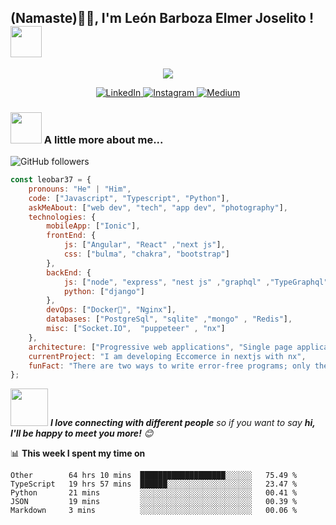 <h2>(Namaste)🙏🏻, I'm León Barboza Elmer Joselito ! <img src="https://media.giphy.com/media/12oufCB0MyZ1Go/giphy.gif" width="50"></h2>
<p align="center">
  <img src="https://github.com/demartini/demartini/blob/master/code.gif">
</p>


<p align="center">
  <a href="https://www.linkedin.com/in/elmer-joselito-leon-barboza-186729210/" target="_blank">
    <img src="https://img.shields.io/badge/linkedin-%230077B5.svg?&style=for-the-badge&logo=linkedin&logoColor=white&color=071A2C" alt="LinkedIn"/>
  </a>
  <a href="https://instagram.com/leobar_37" target="_blank">
    <img src="https://img.shields.io/badge/instagram-%23E4405F.svg?&style=for-the-badge&logo=instagram&logoColor=white&color=071A2C" alt="Instagram"/>
  </a>
  <a href="https://medium.com/@leobar37" target="_blank">
    <img src="https://img.shields.io/badge/medium-%2312100E.svg?&style=for-the-badge&logo=medium&logoColor=white&color=071A2C" alt="Medium"/>
  </a>
</p>



### <img src="https://media.giphy.com/media/VgCDAzcKvsR6OM0uWg/giphy.gif" width="50"> A little more about me...  
![GitHub followers](https://img.shields.io/github/followers/chickenLeobar?label=Follow&style=social)


```javascript
const leobar37 = {
    pronouns: "He" | "Him",
    code: ["Javascript", "Typescript", "Python"],
    askMeAbout: ["web dev", "tech", "app dev", "photography"],
    technologies: {
        mobileApp: ["Ionic"],
        frontEnd: {
            js: ["Angular", "React" ,"next js"],
            css: ["bulma", "chakra", "bootstrap"]
        },
        backEnd: {
            js: ["node", "express", "nest js" ,"graphql" ,"TypeGraphql" ,"TypeOrm"],
            python: ["django"]
        },
        devOps: ["Docker🐳", "Nginx"],
        databases: ["PostgreSql", "sqlite" ,"mongo" , "Redis"],
        misc: ["Socket.IO",  "puppeteer" , "nx"]
    },
    architecture: ["Progressive web applications", "Single page applications"],
    currentProject: "I am developing Eccomerce in nextjs with nx",
    funFact: "There are two ways to write error-free programs; only the third one works"
};
```

<img src="https://media.giphy.com/media/LnQjpWaON8nhr21vNW/giphy.gif" width="60"> <em><b>I love connecting with different people</b> so if you want to say <b>hi, I'll be happy to meet you more!</b> 😊</em>



📊 **This week I spent my time on** 

<!--START_SECTION:waka-->
```text
Other        64 hrs 10 mins  ███████████████████░░░░░░   75.49 % 
TypeScript   19 hrs 57 mins  ██████░░░░░░░░░░░░░░░░░░░   23.47 % 
Python       21 mins         ░░░░░░░░░░░░░░░░░░░░░░░░░   00.41 % 
JSON         19 mins         ░░░░░░░░░░░░░░░░░░░░░░░░░   00.39 % 
Markdown     3 mins          ░░░░░░░░░░░░░░░░░░░░░░░░░   00.06 % 
```
<!--END_SECTION:waka-->
